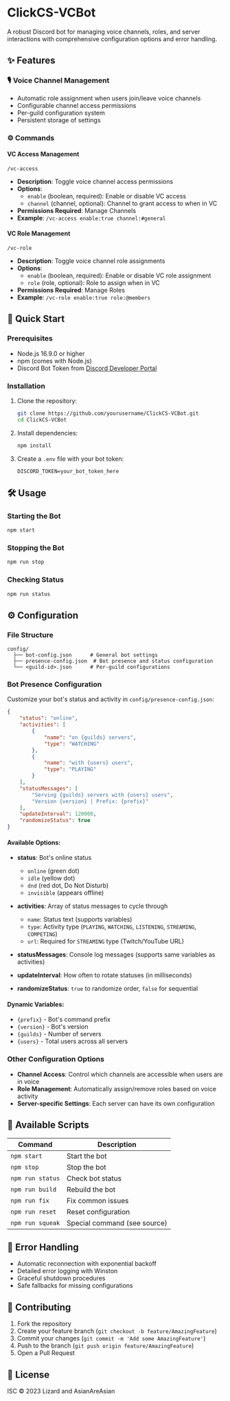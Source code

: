# ClickCS-VCBot

A robust Discord bot for managing voice channels, roles, and server interactions with comprehensive configuration options and error handling.

## ✨ Features

### 🎙️ Voice Channel Management
- Automatic role assignment when users join/leave voice channels
- Configurable channel access permissions
- Per-guild configuration system
- Persistent storage of settings

### ⚙️ Commands

#### VC Access Management
`/vc-access`
- **Description**: Toggle voice channel access permissions
- **Options**:
  - `enable` (boolean, required): Enable or disable VC access
  - `channel` (channel, optional): Channel to grant access to when in VC
- **Permissions Required**: Manage Channels
- **Example**: `/vc-access enable:true channel:#general`

#### VC Role Management
`/vc-role`
- **Description**: Toggle voice channel role assignments
- **Options**:
  - `enable` (boolean, required): Enable or disable VC role assignment
  - `role` (role, optional): Role to assign when in VC
- **Permissions Required**: Manage Roles
- **Example**: `/vc-role enable:true role:@members`

## 🚀 Quick Start

### Prerequisites
- Node.js 16.9.0 or higher
- npm (comes with Node.js)
- Discord Bot Token from [Discord Developer Portal](https://discord.com/developers/applications)

### Installation
1. Clone the repository:
   ```bash
   git clone https://github.com/yourusername/ClickCS-VCBot.git
   cd ClickCS-VCBot
   ```

2. Install dependencies:
   ```bash
   npm install
   ```

3. Create a `.env` file with your bot token:
   ```
   DISCORD_TOKEN=your_bot_token_here
   ```

## 🛠️ Usage

### Starting the Bot
```bash
npm start
```

### Stopping the Bot
```bash
npm run stop
```

### Checking Status
```bash
npm run status
```

## ⚙️ Configuration

### File Structure
```
config/
  ├── bot-config.json      # General bot settings
  ├── presence-config.json  # Bot presence and status configuration
  └── <guild-id>.json      # Per-guild configurations
```

### Bot Presence Configuration

Customize your bot's status and activity in `config/presence-config.json`:

```json
{
    "status": "online",
    "activities": [
        {
            "name": "on {guilds} servers",
            "type": "WATCHING"
        },
        {
            "name": "with {users} users",
            "type": "PLAYING"
        }
    ],
    "statusMessages": [
        "Serving {guilds} servers with {users} users",
        "Version {version} | Prefix: {prefix}"
    ],
    "updateInterval": 120000,
    "randomizeStatus": true
}
```

#### Available Options:

- **status**: Bot's online status
  - `online` (green dot)
  - `idle` (yellow dot)
  - `dnd` (red dot, Do Not Disturb)
  - `invisible` (appears offline)

- **activities**: Array of status messages to cycle through
  - `name`: Status text (supports variables)
  - `type`: Activity type (`PLAYING`, `WATCHING`, `LISTENING`, `STREAMING`, `COMPETING`)
  - `url`: Required for `STREAMING` type (Twitch/YouTube URL)

- **statusMessages**: Console log messages (supports same variables as activities)

- **updateInterval**: How often to rotate statuses (in milliseconds)

- **randomizeStatus**: `true` to randomize order, `false` for sequential

#### Dynamic Variables:
- `{prefix}` - Bot's command prefix
- `{version}` - Bot's version
- `{guilds}` - Number of servers
- `{users}` - Total users across all servers

### Other Configuration Options
- **Channel Access**: Control which channels are accessible when users are in voice
- **Role Management**: Automatically assign/remove roles based on voice activity
- **Server-specific Settings**: Each server can have its own configuration

## 🔄 Available Scripts

| Command | Description |
|---------|-------------|
| `npm start` | Start the bot |
| `npm stop` | Stop the bot |
| `npm run status` | Check bot status |
| `npm run build` | Rebuild the bot |
| `npm run fix` | Fix common issues |
| `npm run reset` | Reset configuration |
| `npm run squeak` | Special command (see source) |

## 🐛 Error Handling

- Automatic reconnection with exponential backoff
- Detailed error logging with Winston
- Graceful shutdown procedures
- Safe fallbacks for missing configurations

## 🤝 Contributing

1. Fork the repository
2. Create your feature branch (`git checkout -b feature/AmazingFeature`)
3. Commit your changes (`git commit -m 'Add some AmazingFeature'`)
4. Push to the branch (`git push origin feature/AmazingFeature`)
5. Open a Pull Request

## 📄 License

ISC © 2023 Lizard and AsianAreAsian
